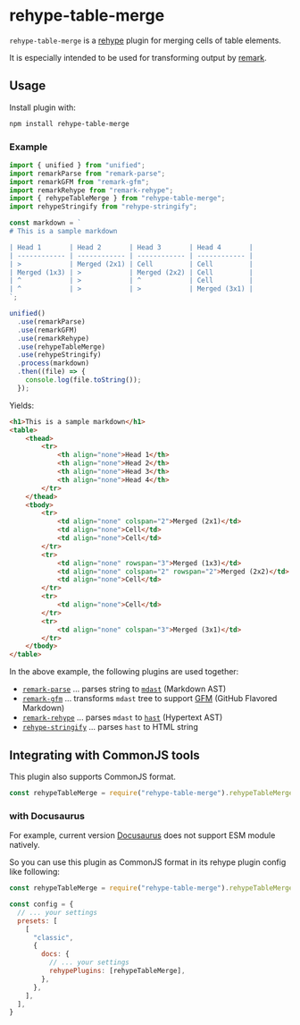 # rehype-table-merge

`rehype-table-merge` is a [rehype](https://github.com/rehypejs/rehype) plugin for merging cells of table elements.

It is especially intended to be used for transforming output by [remark](https://github.com/remarkjs/remark).

## Usage

Install plugin with:

```bash
npm install rehype-table-merge
```

### Example

```javascript
import { unified } from "unified";
import remarkParse from "remark-parse";
import remarkGFM from "remark-gfm";
import remarkRehype from "remark-rehype";
import { rehypeTableMerge } from "rehype-table-merge";
import rehypeStringify from "rehype-stringify";

const markdown = `
# This is a sample markdown

| Head 1       | Head 2       | Head 3       | Head 4       |
| ------------ | ------------ | ------------ | ------------ |
| >            | Merged (2x1) | Cell         | Cell         |
| Merged (1x3) | >            | Merged (2x2) | Cell         |
| ^            | >            | ^            | Cell         |
| ^            | >            | >            | Merged (3x1) |
`;

unified()
  .use(remarkParse)
  .use(remarkGFM)
  .use(remarkRehype)
  .use(rehypeTableMerge)
  .use(rehypeStringify)
  .process(markdown)
  .then((file) => {
    console.log(file.toString());
  });
```

Yields: 

```html
<h1>This is a sample markdown</h1>
<table>
    <thead>
        <tr>
            <th align="none">Head 1</th>
            <th align="none">Head 2</th>
            <th align="none">Head 3</th>
            <th align="none">Head 4</th>
        </tr>
    </thead>
    <tbody>
        <tr>
            <td align="none" colspan="2">Merged (2x1)</td>
            <td align="none">Cell</td>
            <td align="none">Cell</td>
        </tr>
        <tr>
            <td align="none" rowspan="3">Merged (1x3)</td>
            <td align="none" colspan="2" rowspan="2">Merged (2x2)</td>
            <td align="none">Cell</td>
        </tr>
        <tr>
            <td align="none">Cell</td>
        </tr>
        <tr>
            <td align="none" colspan="3">Merged (3x1)</td>
        </tr>
    </tbody>
</table>
```

In the above example, the following plugins are used together:

- [`remark-parse`](https://github.com/remarkjs/remark/tree/main/packages/remark-parse) ... parses string to [`mdast`](https://github.com/syntax-tree/mdast) (Markdown AST)
- [`remark-gfm`](https://github.com/remarkjs/remark-gfm) ... transforms `mdast` tree to support [GFM](https://github.github.com/gfm/) (GitHub Flavored Markdown)
- [`remark-rehype`](https://github.com/remarkjs/remark-rehype) ... parses `mdast` to [`hast`](https://github.com/syntax-tree/hast) (Hypertext AST)
- [`rehype-stringify`](https://github.com/rehypejs/rehype/tree/main/packages/rehype-stringify) ... parses `hast` to HTML string



## Integrating with CommonJS tools

This plugin also supports CommonJS format.

```javascript
const rehypeTableMerge = require("rehype-table-merge").rehypeTableMerge;
```

### with Docusaurus

For example, current version [Docusaurus](https://docusaurus.io/) does not support ESM module natively.

So you can use this plugin as CommonJS format in its rehype plugin config like following:

```javascript
const rehypeTableMerge = require("rehype-table-merge").rehypeTableMerge;

const config = {
  // ... your settings
  presets: [
    [
      "classic",
      {
        docs: {
          // ... your settings
          rehypePlugins: [rehypeTableMerge],
        },
      },
    ],
  ],
}
```


